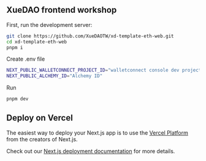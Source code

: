 ## XueDAO frontend workshop

First, run the development server:

```bash
git clone https://github.com/XueDAOTW/xd-template-eth-web.git
cd xd-template-eth-web
pnpm i
```

Create .env file
```bash
NEXT_PUBLIC_WALLETCONNECT_PROJECT_ID="walletconnect console dev project id"
NEXT_PUBLIC_ALCHEMY_ID="Alchemy ID"
```
Run
```bash
pnpm dev
```

## Deploy on Vercel

The easiest way to deploy your Next.js app is to use the [Vercel Platform](https://vercel.com/new?utm_medium=default-template&filter=next.js&utm_source=create-next-app&utm_campaign=create-next-app-readme) from the creators of Next.js.

Check out our [Next.js deployment documentation](https://nextjs.org/docs/deployment) for more details.
